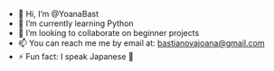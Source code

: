 - 👋 Hi, I’m @YoanaBast
- 🌱 I’m currently learning Python
- 💞️ I’m looking to collaborate on beginner projects 
- 📫 You can reach me me by email at: bastianovajoana@gmail.com
- ⚡ Fun fact: I speak Japanese 🌸

<!---
YoanaBast/YoanaBast is a ✨ special ✨ repository because its `README.md` (this file) appears on your GitHub profile.
You can click the Preview link to take a look at your changes.
--->

